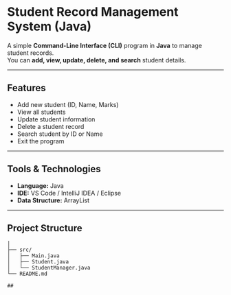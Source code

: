 # Student Record Management System (Java)

A simple **Command-Line Interface (CLI)** program in **Java** to manage student records.  
You can **add, view, update, delete, and search** student details.

---

## Features
- Add new student (ID, Name, Marks)  
- View all students  
- Update student information  
- Delete a student record  
- Search student by ID or Name  
- Exit the program  

---

## Tools & Technologies
- **Language:** Java  
- **IDE:** VS Code / IntelliJ IDEA / Eclipse  
- **Data Structure:** ArrayList  

---

## Project Structure

```StudentRecordManagement/
│
├── src/
│   ├── Main.java
│   ├── Student.java
│   └── StudentManager.java
└── README.md

## 

